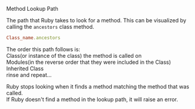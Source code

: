 Method Lookup Path<br>

The path that Ruby takes to look for a method. This can be visualized by
calling the `ancestors` class method.
```ruby
Class_name.ancestors
```

The order this path follows is:<br>
Class(or instance of the class) the method is called on<br>
Modules(in the reverse order that they were included in the Class)<br>
Inherited Class<br>
rinse and repeat...<br>

Ruby stops looking when it finds a method matching the method that was called.<br>
If Ruby doesn't find a method in the lookup path, it will raise an error.